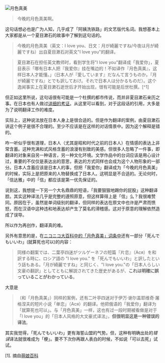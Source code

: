 ![月色真美](https://ws1.sinaimg.cn/large/006tNc79gy1fijchdajm9j30f10ep3yn.jpg)
>今晚的月色真美啊。

这句话想必也是广为人知，几乎成了「阿姨洗铁路」的文艺版代名词。我想基本上大家都是从一个夏目漱石的故事中了解到这句话的。

>今晚的月色真美（英文：I love you、日文：月が綺麗ですね/今夜は月が綺麗ですね）出自夏目漱石对英文"I love you"的翻译。

>夏目漱石在担任英文教师时，看到学生将"I love you"翻译成「我爱你」，夏目表示「哪有日本人把『我爱你』挂在嘴边的！不如译作『月色真美』，这样日本人才能懂。」（日本人が『愛しています』だなんて言うものか。『月が綺麗ですね』とでも訳しておけ。それで日本人は分かるものだ）。这个逸闻事实上在夏目漱石逝世后才开始出现，很有可能是后世杜撰。[^1]

但正如这里所说，这句话很有可能是一个杜撰的都市传说，而并非夏目漱石亲历之事。在日本也有人做过[详细的考证](http://niguruta.web.fc2.com/kensyo_kirei.html)。从这里可以看到，对于这段话的引用，大多是为了说明翻译工作的难度。

实际上，这种说法放在日本人身上是很合适的。但是作为翻译的案例，由夏目漱石讲这个例子是很不合理的。至少不应该是在这样的对话情景中。因为这个解释是错的。

咋一听似乎很有道理，日本人（尤其是昭和时代之前的日本人）在情感的表达上非常含蓄。这种充满和式风格含蓄的浪漫有别致的美感。但很多人忽略了一件事，即翻译的对象来自另一种语言，另一种文化环境。文学作品中的台词应该是用心设计过，重要的不仅仅是表达出的意思，表达的方式同样也会成为这个人物形象的一部分。日本人含蓄应该是日本人的事，但把「我爱你」翻译成为「今晚的月色真美」的时候，实际上是把原来的人物替换成了日本人。这明显是不合适的。无论何时，「信达雅」中的「信」都应该是第一优先保证的。

说到这，我想提一下另一个大名鼎鼎的短语，「我要狠狠地踢你的屁股」这种翻译腔。其实这种译法几乎是完整的遵照原意，但这样算得上是「信」么？我很难赞同。原因在于，虽然是单词级别的翻译，但同样的表达在原文中也许是严肃而愤怒，而在汉语中这种违和地表达却产生了莫名的滑稽感。这对于原意的理解依然造成了误导。

所以作为再创作，翻译真的难。

另外有意思的是，在[ニコニコ大百科中的「月色真美」词条中](http://dic.nicovideo.jp/a/%E6%9C%88%E3%81%8C%E7%B6%BA%E9%BA%97%E3%81%A7%E3%81%99%E3%81%AD)还有一部分「死んでもいいわ」(就算死也可以)的内容：
>同様の翻案では、二葉亭四迷がツルゲーネフの短篇『片恋』（Ася）を和訳する時に、ロシア語の "I love you." を「死んでもいいわ」と訳したという話もある。「月が綺麗ですね」と同じく、"I love you."の「日本人らしい文豪の翻訳」としてともに解説されてきた歴史があるが、**これは明確に誤っていることがわかっている**。

大意是
> （和「月色真美」）同样的案例，还有二叶亭四迷对于伊万·谢尔盖耶维奇·屠格涅夫的短片小说「单恋」（Ася）的翻译。他把俄语的「我爱你」翻译为「就算死也可以」。与「月色真美」一样，这也有过一段时期被看做是对于「I love you」的「日本人风格的大文豪式译法」，**但很明显这是一种错误的译法**。

其实我觉得，「死んでもいいわ」更有海誓山盟的气势。但，这种有明确出处的*错误*译法就很难成为「梗」。要不下次你再跟人表白的时候，不如说「可以去死」试试。

[1]. 摘自[萌娘百科](https://zh.moegirl.org/%E4%BB%8A%E6%99%9A%E7%9A%84%E6%9C%88%E8%89%B2%E7%9C%9F%E7%BE%8E)